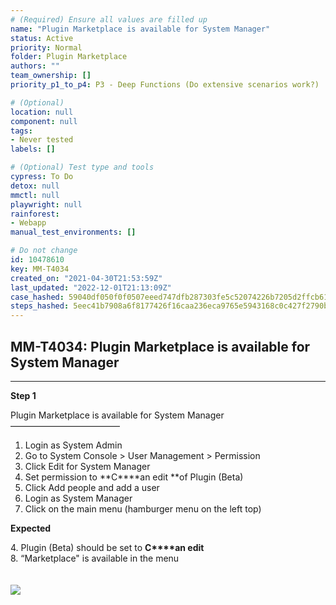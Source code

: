 ```yaml
---
# (Required) Ensure all values are filled up
name: "Plugin Marketplace is available for System Manager"
status: Active
priority: Normal
folder: Plugin Marketplace
authors: ""
team_ownership: []
priority_p1_to_p4: P3 - Deep Functions (Do extensive scenarios work?)

# (Optional)
location: null
component: null
tags: 
- Never tested
labels: []

# (Optional) Test type and tools
cypress: To Do
detox: null
mmctl: null
playwright: null
rainforest: 
- Webapp
manual_test_environments: []

# Do not change
id: 10478610
key: MM-T4034
created_on: "2021-04-30T21:53:59Z"
last_updated: "2022-12-01T21:13:09Z"
case_hashed: 59040df050f0f0507eeed747dfb287303fe5c52074226b7205d2ffcb61c72499a1c15fde76210811585bb3ee0717d8f4
steps_hashed: 5eec41b7908a6f8177426f16caa236eca9765e5943168c0c427f2790b83f14bb18ebc3f92f62189c75d04c74fbb0286b
---
```


<!-- (Auto-generated) Based on frontmatter's "key" and "name" -->

## MM-T4034: Plugin Marketplace is available for System Manager

---

**Step 1**

Plugin Marketplace is available for System Manager\
–––––––––––––––––––––––––

1. Login as System Admin
2. Go to System Console > User Management > Permission
3. Click Edit for System Manager
4. Set permission to \*\*C\*\*\*\*an edit \*\*of Plugin (Beta)
5. Click Add people and add a user
6. Login as System Manager
7. Click on the main menu (hamburger menu on the left top)

**Expected**

4\. Plugin (Beta) should be set to **C\*\*\*\*an edit**\
8\. “Marketplace" is available in the menu\
\
\
![](https://smartbear-tm4j-prod-us-west-2-attachment-rich-text.s3.us-west-2.amazonaws.com/embedded-f3277290f945470c4add5d21ef3dc7ca7b74388fc7152bfb6b99ae58c66a95a8-1619820607967-1619820607967.png)
